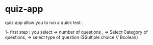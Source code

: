 # quiz-app

quiz app allow you to  run a quick test .

1- first step :
you select 
    => number of questions ,
    => Select Category  of questions,
    => select type  of question ($$ultiple choice // Boolean)
